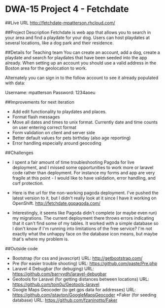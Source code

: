 # DWA-15 Project 4 - Fetchdate ###

##Live URL
http://fetchdate-mpatterson.rhcloud.com/

##Project Description
Fetchdate is web app that allows you to search in your area and find a playdate for your dog.  Users can host playdates at several locations, like a dog park and their residence. 


##Details for Teaching team
You can create an account, add a dog, create a playdate and search for playdates that have been seeded into the app already.  When setting up an account you should use a valid address in the Boston area for the geolocation to work.  

Alternately you can sign in to the follow account to see it already populated with data:

Username: mpatterson
Password: 1234aoeu



##Improvements for next iteration

* Add edit functionality to playdates and places.
* Format flash messages 
* Move all dates and times to unix format.  Currently date and time counts on user entering correct format
* Form validation on client and server side
* Better default values for pets birthday (also age reporting)
* Error handling especially around geocoding

##Challenges
* I spent a fair amount of time troubleshooting Pagoda for live deployment, and I missed some opportunities to work more or laravel code rather than deployment.  For instance my forms and app are very fragile at this point - I would like to have validation, error handling, and csrf protection.

* Here is the url for the non-working pagoda deployment.  I've pushed the latest version to it, but I didn't really look at it since I have it working on OpenShift. http://fetchdate.gopagoda.com/ 

* Interestingly, it seems like Pagoda didn't complete (or maybe even run) my migrations.  The current deployment there throws errors indicating that it can't find some of my tables.  It worked with a simple database so I don't know if I'm running into limitations of the free service?  I'm not exactly what the unhappy face on the database icon means, but maybe that's where my problem is.  


##Outside code

* Bootstrap (for css and javascript)  URL: http://getbootstrap.com/ 
* Pre (for easier trouble shooting) URL: https://github.com/paste/Pre.php
* Laravel 4 Debugbar (for debuging) URL: https://github.com/barryvdh/laravel-debugbar
* Geotools for Laravel (for getting distances between locations) URL: https://github.com/toin0u/Geotools-laravel
* Google Maps Geocoder (to get gps data for addresses) URL: https://github.com/jstayton/GoogleMapsGeocoder
*Faker (for seeding database) URL: https://github.com/fzaninotto/Faker
